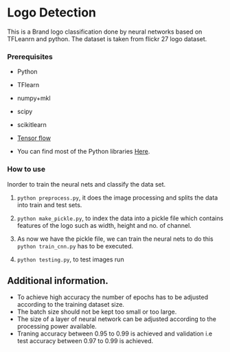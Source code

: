 # Logo Detection
This is a Brand logo classification done by neural networks based on TFLeanrn and python. The dataset is taken from flickr 27 logo dataset.


### Prerequisites

* Python
* TFlearn
* numpy+mkl 
* scipy
* scikitlearn 
* <a href="https://www.tensorflow.org/install/">Tensor flow</a>

* You can find most of the Python libraries <a href="http://www.lfd.uci.edu/~gohlke/pythonlibs">Here</a>.


### How to use

Inorder to train the neural nets and classify the data set.

1. ``` python preprocess.py ```, it does the image processing and splits the data into train and test sets.

2. ``` python make_pickle.py ```, to index the data into a pickle file which contains features of the logo such as width, height and no. of channel.

3. As now we have the pickle file, we can train the neural nets to do this ```python train_cnn.py``` has to be executed.

4. ``` python testing.py ```, to test images run 


## Additional information.

* To achieve high accuracy the number of epochs has to be adjusted according to the training dataset size.
* The batch size should not be kept too small or too large.
* The size of a layer of neural network can be adjusted according to the processing power available.
* Traning accuracy between 0.95 to 0.99 is achieved and validation i.e test accuracy between 0.97 to 0.99 is achieved.







